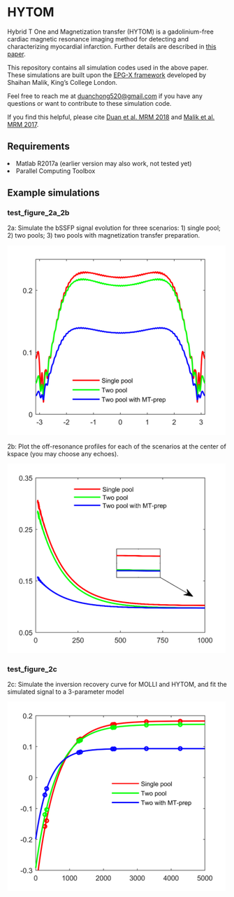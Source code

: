 

# HYTOM
Hybrid T One and Magnetization transfer (HYTOM) is a gadolinium-free cardiac magnetic resonance imaging method for detecting and characterizing myocardial infarction. Further details are described in <a href="https://onlinelibrary.wiley.com/doi/abs/10.1002/mrm.27636">this paper</a>.

This repository contains all simulation codes used in the above paper. These simulations are built upon the <a href="https://github.com/mriphysics/EPG-X">EPG-X framework</a> developed by Shaihan Malik, King’s College London.

Feel free to reach me at <a href="mailto:duanchong520@gmail.com">duanchong520@gmail.com</a> if you have any questions or want to contribute to these simulation code.

If you find this helpful, please cite <a href="https://onlinelibrary.wiley.com/doi/abs/10.1002/mrm.27636">Duan et al. MRM 2018</a> and <a href="https://onlinelibrary.wiley.com/doi/full/10.1002/mrm.27040">Malik et al. MRM 2017</a>.

## Requirements
<li>Matlab R2017a (earlier version may also work, not tested yet)</li>
<li>Parallel Computing Toolbox</li>

## Example simulations
### test_figure_2a_2b
2a: Simulate the bSSFP signal evolution for three scenarios: 1) single pool; 2) two pools; 3) two pools with magnetization transfer preparation.

<img src="https://raw.githubusercontent.com/chongduan/HYTOM/master/Images/bSSFP_profile.png" width="500">

2b: Plot the off-resonance profiles for each of the scenarios at the center of kspace (you may choose any echoes).

<img src="https://raw.githubusercontent.com/chongduan/HYTOM/master/Images/bSSFP_to_ss.png" width="500">


### test_figure_2c
2c: Simulate the inversion recovery curve for MOLLI and HYTOM, and fit the simulated signal to a 3-parameter model

<img src="https://raw.githubusercontent.com/chongduan/HYTOM/master/Images/Relax.png" width="500">
